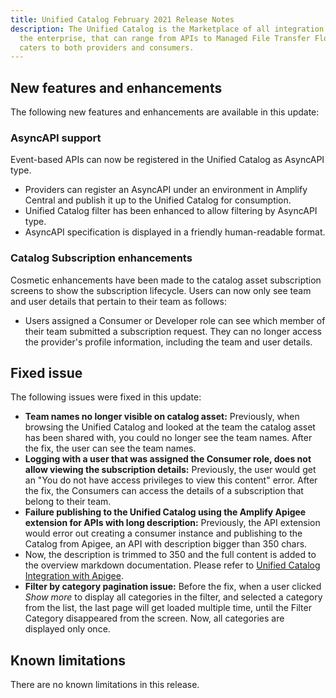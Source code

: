 ```yaml
---
title: Unified Catalog February 2021 Release Notes
description: The Unified Catalog is the Marketplace of all integration assets in
  the enterprise, that can range from APIs to Managed File Transfer Flows, and
  caters to both providers and consumers.
---
```

## New features and enhancements

The following new features and enhancements are available in this update:

### AsyncAPI support

Event-based APIs can now be registered in the Unified Catalog as AsyncAPI type.

* Providers can register an AsyncAPI under an environment in Amplify Central and publish it up to the Unified Catalog for consumption.
* Unified Catalog filter has been enhanced to allow filtering by AsyncAPI type.
* AsyncAPI specification is displayed in a friendly human-readable format.

### Catalog Subscription enhancements

Cosmetic enhancements have been made to the catalog asset subscription screens to show the subscription lifecycle. Users can now only see team and user details that pertain to their team as follows:

* Users assigned a Consumer or Developer role  can see which member of their team submitted a subscription request. They can no longer access the provider's profile information, including the team and user details.

## Fixed issue

The following issues were fixed in this update:

* **Team names no longer visible on catalog asset:** Previously, when browsing the Unified Catalog and looked at the team the catalog asset has been shared with, you could no longer see the team names. After the fix, the user can see the team names.
* **Logging with a user that was assigned the Consumer role, does not allow viewing the subscription details:** Previously, the user would get an "You do not have access privileges to view this content" error. After the fix, the Consumers can access the details of a subscription that belong to their team.
* **Failure publishing to the Unified Catalog using the Amplify Apigee extension for APIs with long description:** Previously, the API extension would error out creating a consumer instance and publishing to the Catalog from Apigee, an API with description bigger than 350 chars.
* Now, the description is trimmed to 350 and the full content is added to the overview markdown documentation. Please refer to  [Unified Catalog Integration with Apigee](<* https://github.com/Axway/unified-catalog-integrations/tree/master/apigee/apigee-extension>).
* **Filter by category pagination issue:** Before the fix, when a user clicked *Show more* to display all categories in the filter, and selected a category from the list, the last page will get loaded multiple time, until the Filter Category disappeared from the screen. Now, all categories are displayed only once.

## Known limitations

There are no known limitations in this release.
